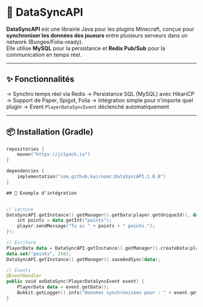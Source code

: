 # 🧠 DataSyncAPI

**DataSyncAPI** est une librairie Java pour les plugins Minecraft, conçue pour **synchroniser les données des joueurs** entre plusieurs serveurs dans un network (Bungee/Folia-ready).  
Elle utilise **MySQL** pour la persistance et **Redis Pub/Sub** pour la communication en temps réel.

---

## ✨ Fonctionnalités

->  Synchro temps réel via Redis
->  Persistance SQL (MySQL) avec HikariCP
->  Support de Paper, Spigot, Folia
->  Intégration simple pour n’importe quel plugin
->  Event `PlayerDataSyncEvent` déclenché automatiquement

---

## 📦 Installation (Gradle)

```kotlin
repositories {
    maven("https://jitpack.io")
}

dependencies {
    implementation("com.github.kairoomc:DataSyncAPI:1.0.0")
}

## 🔧 Exemple d'intégration


// Lecture
DataSyncAPI.getInstance().getManager().getData(player.getUniqueId(), data -> {
    int points = data.getInt("points");
    player.sendMessage("Tu as " + points + " points.");
});

// Écriture
PlayerData data = DataSyncAPI.getInstance().getManager().createData(player.getUniqueId());
data.set("points", 250);
DataSyncAPI.getInstance().getManager().saveAndSync(data);

// Events
@EventHandler
public void onDataSync(PlayerDataSyncEvent event) {
    PlayerData data = event.getData();
    Bukkit.getLogger().info("Données synchronisées pour : " + event.getPlayerUUID());
}
